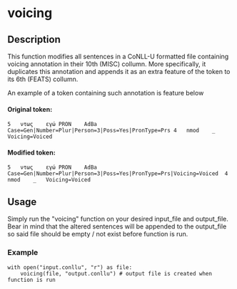 # voicing

## Description
This function modifies all sentences in a CoNLL-U formatted file containing voicing annotation in their 10th (MISC) collumn.
More specifically, it duplicates this annotation and appends it as an extra feature of the token to its 6th (FEATS) collumn.

An example of a token containing such annotation is feature below

#### Original token:
```
5	ντως	εγώ	PRON	AdBa	Case=Gen|Number=Plur|Person=3|Poss=Yes|PronType=Prs	4	nmod	_	Voicing=Voiced
```

#### Modified token:
```
5	ντως	εγώ	PRON	AdBa	Case=Gen|Number=Plur|Person=3|Poss=Yes|PronType=Prs|Voicing=Voiced	4	nmod	_	Voicing=Voiced
```

## Usage
Simply run the "voicing" function on your desired input_file and output_file. 
Bear in mind that the altered sentences will be appended to the output_file so said file should be empty / not exist before function is run.

### Example
```
with open("input.conllu", "r") as file:
    voicing(file, "output.conllu") # output file is created when function is run
```
